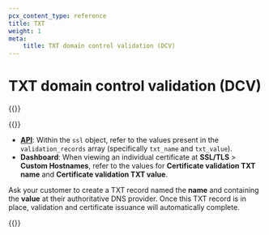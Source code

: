 ```yaml
---
pcx_content_type: reference
title: TXT
weight: 1
meta:
    title: TXT domain control validation (DCV)
---
```


# TXT domain control validation (DCV)

{{<render file="../../ssl/_partials/_txt-validation-definition.md">}}
<br>
 
{{<render file="_ssl-for-saas-create-hostname.md">}}
<br>
 
- [**API**](https://api.cloudflare.com/#custom-hostname-for-a-zone-custom-hostname-details): Within the `ssl` object, refer to the values present in the `validation_records` array (specifically `txt_name` and `txt_value`).
- **Dashboard**: When viewing an individual certificate at **SSL/TLS** > **Custom Hostnames**, refer to the values for **Certificate validation TXT name** and **Certificate validation TXT value**.
 
Ask your customer to create a TXT record named the **name** and containing the **value** at their authoritative DNS provider. Once this TXT record is in place, validation and certificate issuance will automatically complete.
 
{{<render file="_ssl-for-saas-validate-patch.md">}}